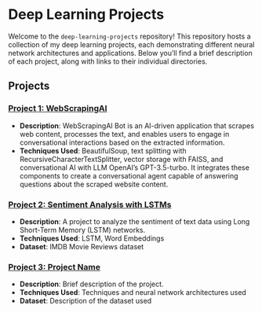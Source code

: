 # Deep Learning Projects

Welcome to the `deep-learning-projects` repository! This repository hosts a collection of my deep learning projects, each demonstrating different neural network architectures and applications. Below you’ll find a brief description of each project, along with links to their individual directories.

## Projects

### [Project 1: WebScrapingAI](https://github.com/michaeldrm/webchat-ai)
- **Description**: WebScrapingAI Bot is an AI-driven application that scrapes web content, processes the text, and enables users to engage in conversational interactions based on the extracted information.
- **Techniques Used**: BeautifulSoup, text splitting with RecursiveCharacterTextSplitter, vector storage with FAISS, and conversational AI with LLM OpenAI’s GPT-3.5-turbo. It integrates these components to create a conversational agent capable of answering questions about the scraped website content.

### [Project 2: Sentiment Analysis with LSTMs](./project2)
- **Description**: A project to analyze the sentiment of text data using Long Short-Term Memory (LSTM) networks.
- **Techniques Used**: LSTM, Word Embeddings
- **Dataset**: IMDB Movie Reviews dataset

### [Project 3: Project Name](./project3)
- **Description**: Brief description of the project.
- **Techniques Used**: Techniques and neural network architectures used
- **Dataset**: Description of the dataset used
